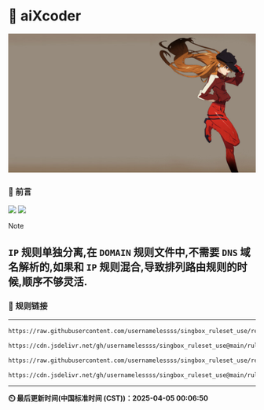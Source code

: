 
# 🧸 aiXcoder
![](https://raw.githubusercontent.com/usernamelessss/picture-bed/main/images/202504042256831.jpg)
### 📣 前言
![](https://shields.io/badge/-移除重复规则-ff69b4) ![](https://shields.io/badge/-IP&nbsp;规则单独存放不与&nbsp;DOMAIN&nbsp;等混合-green)
> [!NOTE]
**`IP` 规则单独分离,在 `DOMAIN` 规则文件中,不需要 `DNS` 域名解析的,如果和 `IP` 规则混合,导致排列路由规则的时候,顺序不够灵活.**
---

###  🔗 规则链接
---

```url
https://raw.githubusercontent.com/usernamelessss/singbox_ruleset_use/refs/heads/main/rule/aiXcoder/aiXcoder_No_IP.json
```

```url
https://cdn.jsdelivr.net/gh/usernamelessss/singbox_ruleset_use@main/rule/aiXcoder/aiXcoder_No_IP.json
```

```url
https://raw.githubusercontent.com/usernamelessss/singbox_ruleset_use/refs/heads/main/rule/aiXcoder/aiXcoder_No_IP.srs
```

```url
https://cdn.jsdelivr.net/gh/usernamelessss/singbox_ruleset_use@main/rule/aiXcoder/aiXcoder_No_IP.srs
```

---
**⏲️ 最后更新时间(中国标准时间 (CST))：2025-04-05 00:06:50**